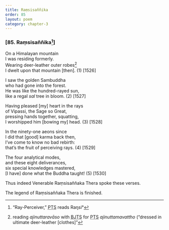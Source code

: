 ```yaml
---
title: Raṃsisaññika
order: 85
layout: poem
category: chapter-3
---
```


### \[85. Raṃsisaññika[^1]\]

On a Himalayan mountain  
I was residing formerly.  
Wearing deer-leather outer robes[^2]  
I dwelt upon that mountain \[then\]. (1) \[1526\]

I saw the golden Sambuddha  
who had gone into the forest.  
He was like the hundred-rayed sun,  
like a regal *sal* tree in bloom. (2) \[1527\]

Having pleased \[my\] heart in the rays  
of Vipassi, the Sage so Great,  
pressing hands together, squatting,  
I worshipped him \[bowing my\] head. (3) \[1528\]

In the ninety-one aeons since  
I did that \[good\] karma back then,  
I’ve come to know no bad rebirth:  
that’s the fruit of perceiving rays. (4) \[1529\]

The four analytical modes,  
and these eight deliverances,  
six special knowledges mastered,  
\[I have\] done what the Buddha taught! (5) \[1530\]

Thus indeed Venerable Raṃsisaññaka Thera spoke these verses.

The legend of Raṃsisaññaka Thera is finished.

[^1]: “Ray-Perceiver,” <abbr title="Pali Text Society">PTS</abbr> reads Raŋsi°

[^2]: reading *ajinuttaravāso* with <abbr title="Buddha Jayanthi Tripitaka Series">BJTS</abbr> for <abbr title="Pali Text Society">PTS</abbr> *ajinuttamavattho* (“dressed in ultimate deer-leather \[clothes\]”
